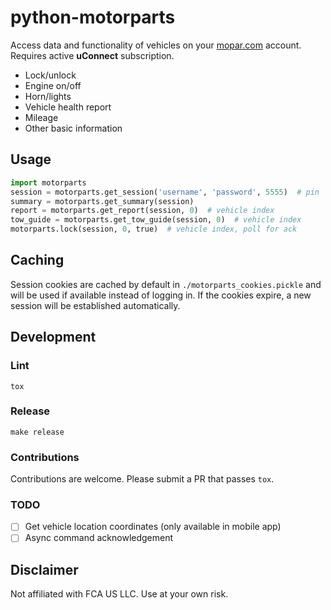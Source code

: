 # python-motorparts

Access data and functionality of vehicles on your [mopar.com](http://mopar.com) account. Requires active **uConnect** subscription.

- Lock/unlock
- Engine on/off
- Horn/lights
- Vehicle health report
- Mileage
- Other basic information

## Usage
```python
import motorparts
session = motorparts.get_session('username', 'password', 5555)  # pin
summary = motorparts.get_summary(session)
report = motorparts.get_report(session, 0)  # vehicle index
tow_guide = motorparts.get_tow_guide(session, 0)  # vehicle index
motorparts.lock(session, 0, true)  # vehicle index, poll for ack
```
## Caching

Session cookies are cached by default in `./motorparts_cookies.pickle` and will be used if available instead of logging in. If the cookies expire, a new session will be established automatically.

## Development

### Lint

`tox`

### Release

`make release`

### Contributions

Contributions are welcome. Please submit a PR that passes `tox`.

### TODO

- [ ] Get vehicle location coordinates (only available in mobile app)
- [ ] Async command acknowledgement

## Disclaimer
Not affiliated with FCA US LLC. Use at your own risk.
